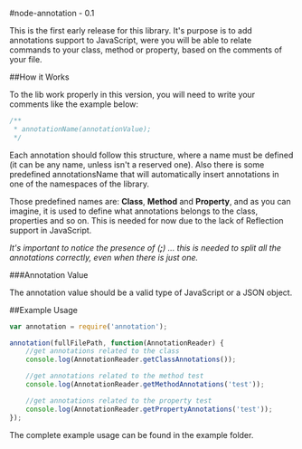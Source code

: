 #node-annotation - 0.1

This is the first early release for this library. It's purpose is to add annotations support to JavaScript, were you will be able to relate
commands to your class, method or property, based on the comments of your file.

##How it Works

To the lib work properly in this version, you will need to write your comments like the example below:

```javascript
/**
 * annotationName(annotationValue);
 */
```

Each annotation should follow this structure, where a name must be defined (it can be any name, unless isn't a reserved one). Also
there is some predefined annotationsName that will automatically insert annotations in one of the namespaces of the library.

Those predefined names are: **Class**, **Method** and **Property**, and as you can imagine, it is used to define what annotations belongs
to the class, properties and so on. This is needed for now due to the lack of Reflection support in JavaScript.

*It's important to notice the presence of (**;**) ... this is needed to split all the annotations correctly, even when there is just one.*

###Annotation Value

The annotation value should be a valid type of JavaScript or a JSON object.

##Example Usage

```javascript
var annotation = require('annotation');

annotation(fullFilePath, function(AnnotationReader) {
    //get annotations related to the class
    console.log(AnnotationReader.getClassAnnotations());

    //get annotations related to the method test
    console.log(AnnotationReader.getMethodAnnotations('test'));

    //get annotations related to the property test
    console.log(AnnotationReader.getPropertyAnnotations('test'));
});
```

The complete example usage can be found in the example folder.